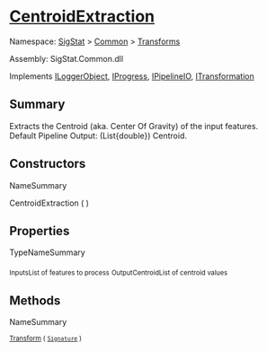 # [CentroidExtraction](./CentroidExtraction.md)

Namespace: [SigStat]() > [Common](./../README.md) > [Transforms](./README.md)

Assembly: SigStat.Common.dll

Implements [ILoggerObject](./../ILoggerObject.md), [IProgress](./../Helpers/IProgress.md), [IPipelineIO](./../Pipeline/IPipelineIO.md), [ITransformation](./../ITransformation.md)

## Summary
Extracts the Centroid (aka. Center Of Gravity) of the input features.  <br> Default Pipeline Output: (List{double}) Centroid.

## Constructors

NameSummary

CentroidExtraction (  )<sub></sub>


## Properties

TypeNameSummary

<sub>Inputs</sub><sub>List of features to process</sub>
<sub>OutputCentroid</sub><sub>List of centroid values</sub>


## Methods

NameSummary

<sub>[Transform](./Methods/CentroidExtraction-100663554.md) ( [`Signature`](./../Signature.md) )</sub><sub></sub>


